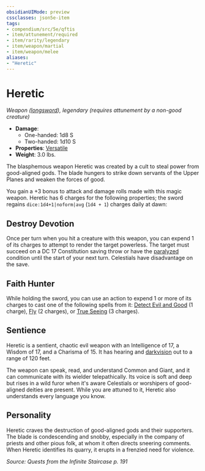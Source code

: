 ```yaml
---
obsidianUIMode: preview
cssclasses: json5e-item
tags:
- compendium/src/5e/qftis
- item/attunement/required
- item/rarity/legendary
- item/weapon/martial
- item/weapon/melee
aliases: 
- "Heretic"
---
```

# Heretic
*Weapon ([longsword](2-Mechanics/CLI/items/longsword.md)), legendary (requires attunement by a non-good creature)*  

- **Damage**:
  - One-handed: 1d8 S
  - Two-handed: 1d10 S
- **Properties**: [Versatile](2-Mechanics/CLI/rules/item-properties.md#Versatile)
- **Weight**: 3.0 lbs.

The blasphemous weapon Heretic was created by a cult to steal power from good-aligned gods. The blade hungers to strike down servants of the Upper Planes and weaken the forces of good.

You gain a +3 bonus to attack and damage rolls made with this magic weapon. Heretic has 6 charges for the following properties; the sword regains `dice:1d4+1|noform|avg` (`1d4 + 1`) charges daily at dawn:

## Destroy Devotion

Once per turn when you hit a creature with this weapon, you can expend 1 of its charges to attempt to render the target powerless. The target must succeed on a DC 17 Constitution saving throw or have the [paralyzed](2-Mechanics/CLI/rules/conditions.md#Paralyzed) condition until the start of your next turn. Celestials have disadvantage on the save.

## Faith Hunter

While holding the sword, you can use an action to expend 1 or more of its charges to cast one of the following spells from it: [Detect Evil and Good](2-Mechanics/CLI/spells/detect-evil-and-good.md) (1 charge), [Fly](2-Mechanics/CLI/spells/fly.md) (2 charges), or [True Seeing](2-Mechanics/CLI/spells/true-seeing.md) (3 charges).

## Sentience

Heretic is a sentient, chaotic evil weapon with an Intelligence of 17, a Wisdom of 17, and a Charisma of 15. It has hearing and [darkvision](2-Mechanics/CLI/rules/senses.md#Darkvision) out to a range of 120 feet.

The weapon can speak, read, and understand Common and Giant, and it can communicate with its wielder telepathically. Its voice is soft and deep but rises in a wild furor when it's aware Celestials or worshipers of good-aligned deities are present. While you are attuned to it, Heretic also understands every language you know.

## Personality

Heretic craves the destruction of good-aligned gods and their supporters. The blade is condescending and snobby, especially in the company of priests and other pious folk, at whom it often directs sneering comments. When Heretic identifies its quarry, it erupts in a frenzied need for violence.

*Source: Quests from the Infinite Staircase p. 191*